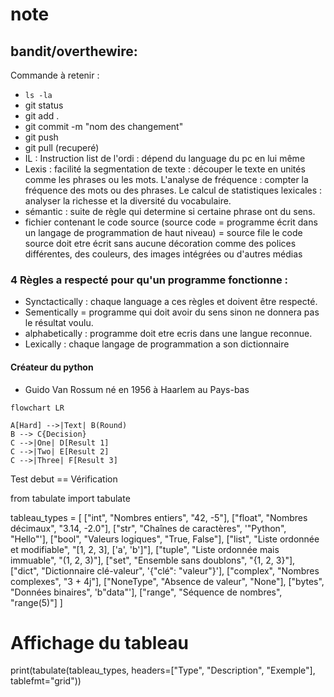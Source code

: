 # note
## bandit/overthewire: 
Commande à retenir :
* `ls -la`
*  git status
*  git add .
*  git commit -m "nom des changement"
*  git push
*  git pull (recuperé)
*  IL : Instruction list de l'ordi : dépend du language du pc en lui même
*  Lexis : facilité la segmentation de texte : découper le texte en unités comme les phrases ou les mots.
L'analyse de fréquence : compter la fréquence des mots ou des phrases.
Le calcul de statistiques lexicales : analyser la richesse et la diversité du vocabulaire.
* sémantic : suite de règle qui determine si certaine phrase ont du sens.
* fichier contenant le code source (source code = programme écrit dans un langage de programmation de haut niveau) = source file
  le code source doit etre écrit sans aucune décoration comme des polices différentes, des couleurs, des images intégrées ou d'autres médias
### 4 Règles a respecté pour qu'un programme fonctionne :

* Synctactically : chaque language a ces règles et doivent être respecté.
* Sementically = programme qui doit avoir du sens sinon ne donnera pas le résultat voulu.
* alphabetically : programme doit etre ecris dans une langue reconnue.
* Lexically : ​chaque langage de programmation a son dictionnaire
#### Créateur du python
* Guido Van Rossum né en 1956 à Haarlem au Pays-bas 


```mermaid
flowchart LR

A[Hard] -->|Text| B(Round)
B --> C{Decision}
C -->|One| D[Result 1]
C -->|Two| E[Result 2]
C -->|Three| F[Result 3]
```
Test debut
== Vérification

from tabulate import tabulate

tableau_types = [
    ["int", "Nombres entiers", "42, -5"],
    ["float", "Nombres décimaux", "3.14, -2.0"],
    ["str", "Chaînes de caractères", '"Python", "Hello"'],
    ["bool", "Valeurs logiques", "True, False"],
    ["list", "Liste ordonnée et modifiable", "[1, 2, 3], ['a', 'b']"],
    ["tuple", "Liste ordonnée mais immuable", "(1, 2, 3)"],
    ["set", "Ensemble sans doublons", "{1, 2, 3}"],
    ["dict", "Dictionnaire clé-valeur", '{"clé": "valeur"}'],
    ["complex", "Nombres complexes", "3 + 4j"],
    ["NoneType", "Absence de valeur", "None"],
    ["bytes", "Données binaires", 'b"data"'],
    ["range", "Séquence de nombres", "range(5)"]
]

# Affichage du tableau
print(tabulate(tableau_types, headers=["Type", "Description", "Exemple"], tablefmt="grid"))



